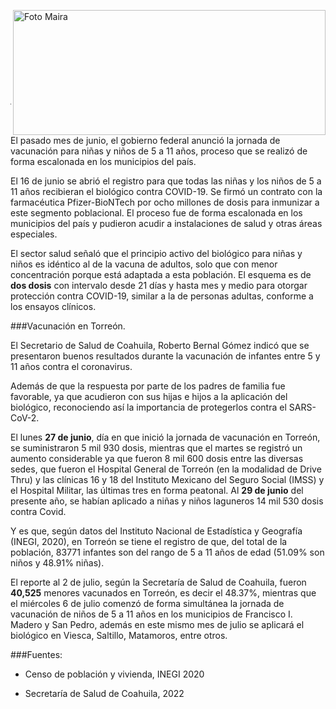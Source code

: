 <p>
   <a title="ir a Otras Publicaciones" href="http://www.trcimplan.gob.mx/autores/maira-ivonne-flores-reyes.html"><img class="img-responsive contenido-imagen" src="../imagenes/128/lic-maira-ivonne-flores-reyes-top5.png" align="right" alt="Foto Maira" width="500" height="200"></a>

</p>

</br></br></br></br></br></br></br></br>

---


El pasado mes de junio, el gobierno federal anunció la jornada de vacunación para niñas y niños de 5 a 11 años, proceso que se realizó de forma escalonada en los municipios del país.

El 16 de junio se abrió el registro para que todas las niñas y los niños de 5 a 11 años recibieran el biológico contra COVID-19. Se firmó un contrato con la farmacéutica Pfizer-BioNTech por ocho millones de dosis para inmunizar a este segmento poblacional. El proceso fue de forma escalonada en los municipios del país y pudieron acudir a instalaciones de salud y otras áreas especiales.  

El sector salud señaló que el principio activo del biológico para niñas y niños es idéntico al de la vacuna de adultos, solo que con menor concentración porque está adaptada a esta población. El esquema es de **dos dosis** con intervalo desde 21 días y hasta mes y medio para otorgar protección contra COVID-19, similar a la de personas adultas, conforme a los ensayos clínicos.

###Vacunación en Torreón.

El Secretario de Salud de Coahuila, Roberto Bernal Gómez indicó que se presentaron buenos resultados durante la vacunación de infantes entre 5 y 11 años contra el coronavirus.

Además de que la respuesta por parte de los padres de familia fue favorable, ya que acudieron con sus hijas e hijos a la aplicación del biológico, reconociendo así la importancia de protegerlos contra el SARS-CoV-2.

El lunes **27 de junio**, día en que inició la jornada de vacunación en Torreón, se suministraron 5 mil 930 dosis, mientras que el martes se registró un aumento considerable ya que fueron 8 mil 600 dosis entre las diversas sedes, que fueron el Hospital General de Torreón (en la modalidad de Drive Thru) y las clínicas 16 y 18 del Instituto Mexicano del Seguro Social (IMSS) y el Hospital Militar, las últimas tres en forma peatonal. Al **29 de junio** del presente año, se habían aplicado a niñas y niños laguneros 14 mil 530 dosis contra Covid.

Y es que, según datos del Instituto Nacional de Estadística y Geografía (INEGI, 2020), en Torreón se tiene el registro de que, del total de la población, 83771 infantes son del rango de 5 a 11 años de edad (51.09% son niños y 48.91% niñas).

El reporte al 2 de julio, según la Secretaría de Salud de Coahuila, fueron **40,525** menores vacunados en Torreón, es decir el 48.37%, mientras que el miércoles 6 de julio comenzó de forma simultánea la jornada de vacunación de niños de 5 a 11 años en los municipios de Francisco I. Madero y San Pedro, además en este mismo mes de julio se aplicará el biológico en Viesca, Saltillo, Matamoros, entre otros.



###Fuentes:

- Censo de población y vivienda, INEGI 2020

- Secretaría de Salud de Coahuila, 2022
